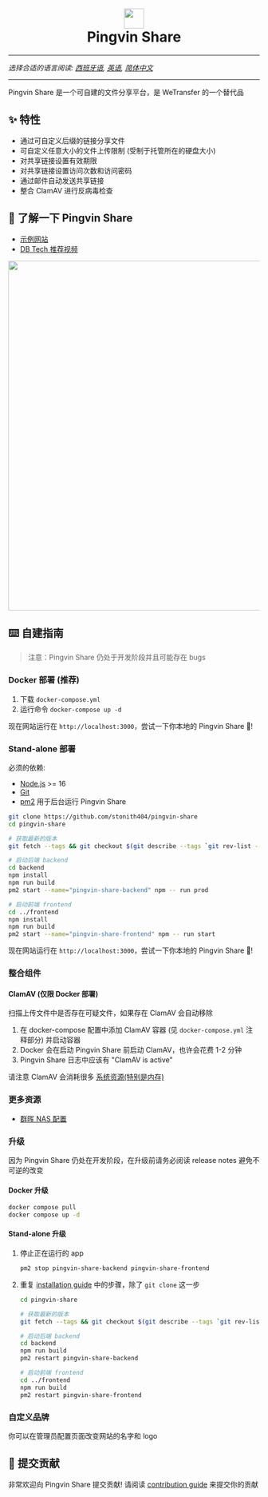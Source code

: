 # <div align="center"><img  src="https://user-images.githubusercontent.com/58886915/166198400-c2134044-1198-4647-a8b6-da9c4a204c68.svg" width="40"/> </br>Pingvin Share</div>

---

_选择合适的语言阅读: [西班牙语](https://github.com/stonith404/pingvin-share/blob/main/docs/README.es.md), [英语](https://github.com/stonith404/pingvin-share/blob/main/README.md), [简体中文](https://github.com/stonith404/pingvin-share/blob/main/docs/README.zh-cn.md)_

---

Pingvin Share 是一个可自建的文件分享平台，是 WeTransfer 的一个替代品

## ✨ 特性

- 通过可自定义后缀的链接分享文件
- 可自定义任意大小的文件上传限制 (受制于托管所在的硬盘大小)
- 对共享链接设置有效期限
- 对共享链接设置访问次数和访问密码
- 通过邮件自动发送共享链接
- 整合 ClamAV 进行反病毒检查

## 🐧 了解一下 Pingvin Share

- [示例网站](https://pingvin-share.dev.eliasschneider.com)
- [DB Tech 推荐视频](https://www.youtube.com/watch?v=rWwNeZCOPJA)

<img src="https://user-images.githubusercontent.com/58886915/225038319-b2ef742c-3a74-4eb6-9689-4207a36842a4.png" width="700"/>

## ⌨️ 自建指南

> 注意：Pingvin Share 仍处于开发阶段并且可能存在 bugs

### Docker 部署 (推荐)

1. 下载 `docker-compose.yml`
2. 运行命令 `docker-compose up -d`

现在网站运行在 `http://localhost:3000`，尝试一下你本地的 Pingvin Share 🐧!

### Stand-alone 部署

必须的依赖:

- [Node.js](https://nodejs.org/en/download/) >= 16
- [Git](https://git-scm.com/downloads)
- [pm2](https://pm2.keymetrics.io/) 用于后台运行 Pingvin Share

```bash
git clone https://github.com/stonith404/pingvin-share
cd pingvin-share

# 获取最新的版本
git fetch --tags && git checkout $(git describe --tags `git rev-list --tags --max-count=1`)

# 启动后端 backend
cd backend
npm install
npm run build
pm2 start --name="pingvin-share-backend" npm -- run prod

# 启动前端 frontend
cd ../frontend
npm install
npm run build
pm2 start --name="pingvin-share-frontend" npm -- run start
```

现在网站运行在 `http://localhost:3000`，尝试一下你本地的 Pingvin Share 🐧!

### 整合组件

#### ClamAV (仅限 Docker 部署)

扫描上传文件中是否存在可疑文件，如果存在 ClamAV 会自动移除

1. 在 docker-compose 配置中添加 ClamAV 容器 (见 `docker-compose.yml` 注释部分) 并启动容器
2. Docker 会在启动 Pingvin Share 前启动 ClamAV，也许会花费 1-2 分钟
3. Pingvin Share 日志中应该有 "ClamAV is active"

请注意 ClamAV 会消耗很多 [系统资源(特别是内存)](https://docs.clamav.net/manual/Installing/Docker.html#memory-ram-requirements)

### 更多资源

- [群晖 NAS 配置](https://mariushosting.com/how-to-install-pingvin-share-on-your-synology-nas/)

### 升级

因为 Pingvin Share 仍处在开发阶段，在升级前请务必阅读 release notes 避免不可逆的改变

#### Docker 升级

```bash
docker compose pull
docker compose up -d
```

#### Stand-alone 升级

1. 停止正在运行的 app
   ```bash
   pm2 stop pingvin-share-backend pingvin-share-frontend
   ```
2. 重复 [installation guide](#stand-alone-installation) 中的步骤，除了 `git clone` 这一步

   ```bash
   cd pingvin-share

   # 获取最新的版本
   git fetch --tags && git checkout $(git describe --tags `git rev-list --tags --max-count=1`)

   # 启动后端 backend
   cd backend
   npm run build
   pm2 restart pingvin-share-backend

   # 启动前端 frontend
   cd ../frontend
   npm run build
   pm2 restart pingvin-share-frontend
   ```

### 自定义品牌

你可以在管理员配置页面改变网站的名字和 logo

## 🖤 提交贡献

非常欢迎向 Pingvin Share 提交贡献! 请阅读 [contribution guide](https://github.com/stonith404/pingvin-share/blob/main/CONTRIBUTING.md) 来提交你的贡献
